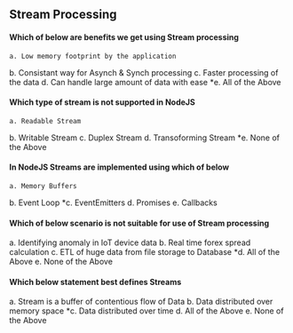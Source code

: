 ## Stream Processing

#### Which of below are benefits we get using Stream processing

	a. Low memory footprint by the application
  b. Consistant way for Asynch & Synch processing
  c. Faster processing of the data
  d. Can handle large amount of data with ease
  *e. All of the Above
  
#### Which type of stream is not supported in NodeJS

	a. Readable Stream
  b. Writable Stream
  c. Duplex Stream
  d. Transoforming Stream
  *e. None of the Above
  
#### In NodeJS Streams are implemented using which of below

	a. Memory Buffers
  b. Event Loop
  *c. EventEmitters
  d. Promises
  e. Callbacks
  
#### Which of below scenario is not suitable for use of Stream processing

  a. Identifying anomaly in IoT device data
  b. Real time forex spread calculation
  c. ETL of huge data from file storage to Database
  *d. All of the Above
  e. None of the Above
  
#### Which below statement best defines Streams

  a. Stream is a buffer of contentious flow of Data
  b. Data distributed over memory space
  *c. Data distributed over time
  d. All of the Above
  e. None of the Above

